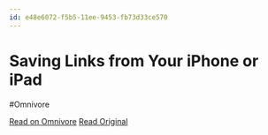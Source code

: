 ```yaml
---
id: e48e6072-f5b5-11ee-9453-fb73d33ce570
---
```


# Saving Links from Your iPhone or iPad
#Omnivore

[Read on Omnivore](https://omnivore.app/me/saving-links-from-your-i-phone-or-i-pad)
[Read Original](https://blog.omnivore.app/p/saving-links-from-your-iphone-or)

